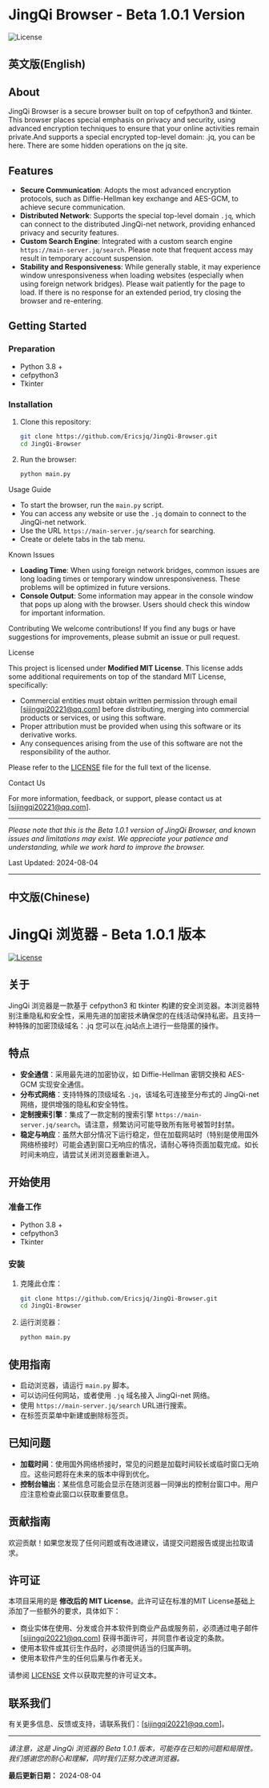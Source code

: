 # JingQi Browser - Beta 1.0.1 Version

![License](https://img.shields.io/badge/license-MIT-blue.svg)

## 英文版(English)

## About

JingQi Browser is a secure browser built on top of cefpython3 and tkinter. This browser places special emphasis on privacy and security, using advanced encryption techniques to ensure that your online activities remain private.And supports a special encrypted top-level domain: .jq, you can be here. There are some hidden operations on the jq site.

## Features

- **Secure Communication**: Adopts the most advanced encryption protocols, such as Diffie-Hellman key exchange and AES-GCM, to achieve secure communication.
- **Distributed Network**: Supports the special top-level domain `.jq`, which can connect to the distributed JingQi-net network, providing enhanced privacy and security features.
- **Custom Search Engine**: Integrated with a custom search engine `https://main-server.jq/search`. Please note that frequent access may result in temporary account suspension.
- **Stability and Responsiveness**: While generally stable, it may experience window unresponsiveness when loading websites (especially when using foreign network bridges). Please wait patiently for the page to load. If there is no response for an extended period, try closing the browser and re-entering.

## Getting Started

### Preparation

- Python 3.8 +
- cefpython3
- Tkinter

### Installation

1. Clone this repository:

   ```bash
   git clone https://github.com/Ericsjq/JingQi-Browser.git
   cd JingQi-Browser
   ```

2. Run the browser:

   ```bash
   python main.py
   ```

Usage Guide

- To start the browser, run the `main.py` script.
- You can access any website or use the `.jq` domain to connect to the JingQi-net network.
- Use the URL `https://main-server.jq/search` for searching.
- Create or delete tabs in the tab menu.

Known Issues

- **Loading Time**: When using foreign network bridges, common issues are long loading times or temporary window unresponsiveness. These problems will be optimized in future versions.
- **Console Output**: Some information may appear in the console window that pops up along with the browser. Users should check this window for important information.

Contributing
We welcome contributions! If you find any bugs or have suggestions for improvements, please submit an issue or pull request.

License

This project is licensed under **Modified MIT License**. This license adds some additional requirements on top of the standard MIT License, specifically:

- Commercial entities must obtain written permission through email [sijingqi20221@qq.com] before distributing, merging into commercial products or services, or using this software.
- Proper attribution must be provided when using this software or its derivative works.
- Any consequences arising from the use of this software are not the responsibility of the author.

Please refer to the [LICENSE](LICENSE) file for the full text of the license.


Contact Us

For more information, feedback, or support, please contact us at [sijingqi20221@qq.com].

---

*Please note that this is the Beta 1.0.1 version of JingQi Browser, and known issues and limitations may exist. We appreciate your patience and understanding, while we work hard to improve the browser.*

Last Updated: 2024-08-04

---
## 中文版(Chinese)

# JingQi 浏览器 - Beta 1.0.1 版本

[![License](https://img.shields.io/badge/license-MIT-blue.svg)](LICENSE)

## 关于

JingQi 浏览器是一款基于 cefpython3 和 tkinter 构建的安全浏览器。本浏览器特别注重隐私和安全性，采用先进的加密技术确保您的在线活动保持私密。且支持一种特殊的加密顶级域名：.jq  您可以在.jq站点上进行一些隐匿的操作。

## 特点

- **安全通信**：采用最先进的加密协议，如 Diffie-Hellman 密钥交换和 AES-GCM 实现安全通信。
- **分布式网络**：支持特殊的顶级域名 `.jq`，该域名可连接至分布式的 JingQi-net 网络，提供增强的隐私和安全特性。
- **定制搜索引擎**：集成了一款定制的搜索引擎 `https://main-server.jq/search`。请注意，频繁访问可能导致所有账号被暂时封禁。
- **稳定与响应**：虽然大部分情况下运行稳定，但在加载网站时（特别是使用国外网络桥接时）可能会遇到窗口无响应的情况，请耐心等待页面加载完成。如长时间未响应，请尝试关闭浏览器重新进入。

## 开始使用

### 准备工作

- Python 3.8 +
- cefpython3
- Tkinter

### 安装

1. 克隆此仓库：

   ```bash
   git clone https://github.com/Ericsjq/JingQi-Browser.git
   cd JingQi-Browser
   ```

2. 运行浏览器：

   ```bash
   python main.py
   ```

## 使用指南

- 启动浏览器，请运行 `main.py` 脚本。
- 可以访问任何网站，或者使用 `.jq` 域名接入 JingQi-net 网络。
- 使用 `https://main-server.jq/search` URL进行搜索。
- 在标签页菜单中新建或删除标签页。

## 已知问题

- **加载时间**：使用国外网络桥接时，常见的问题是加载时间较长或临时窗口无响应。这些问题将在未来的版本中得到优化。
- **控制台输出**：某些信息可能会显示在随浏览器一同弹出的控制台窗口中。用户应注意检查此窗口以获取重要信息。

## 贡献指南

欢迎贡献！如果您发现了任何问题或有改进建议，请提交问题报告或提出拉取请求。

## 许可证

本项目采用的是 **修改后的 MIT License**。此许可证在标准的MIT License基础上添加了一些额外的要求，具体如下：

- 商业实体在使用、分发或合并本软件到商业产品或服务前，必须通过电子邮件 [sijingqi20221@qq.com] 获得书面许可，并同意作者设定的条款。
- 使用本软件或其衍生作品时，必须提供适当的归属声明。
- 使用本软件产生的任何后果与作者无关。

请参阅 [LICENSE](LICENSE) 文件以获取完整的许可证文本。


## 联系我们

有关更多信息、反馈或支持，请联系我们：[sijingqi20221@qq.com]。

---

*请注意，这是 JingQi 浏览器的 Beta 1.0.1 版本，可能存在已知的问题和局限性。我们感谢您的耐心和理解，同时我们正努力改进浏览器。*

**最后更新日期：** 2024-08-04

